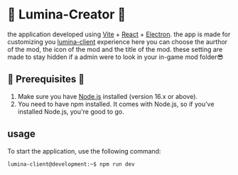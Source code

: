 # 🚀 Lumina-Creator 🚀
the application developed using [Vite](https://vitejs.dev/) + [React](https://react.dev/) + [Electron](https://www.electronjs.org/).
the app is made for customizing you [lumina-client](https://luminaclient.com/) experience
here you can choose the aurthor of the mod, the icon of the mod and the title of the mod.
these setting are made to stay hidden if a admin were to look in your in-game mod folder😎

## 🎯 Prerequisites 🎯
1. Make sure you have [Node.js](https://nodejs.org/en) installed (version 16.x or above).
2. You need to have npm installed. It comes with Node.js, so if you've installed Node.js, you're good to go.

## usage
To start the application, use the following command:

```console
lumina-client@development:~$ npm run dev
```

